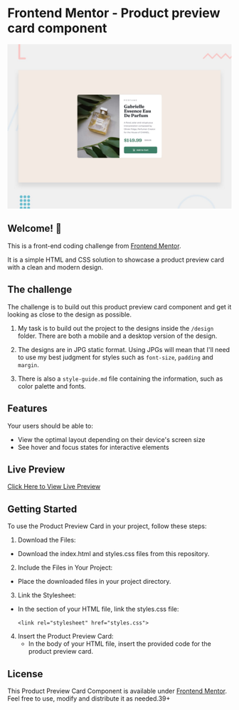 # Frontend Mentor - Product preview card component

![Design preview for the Product preview card component coding challenge](./design/desktop-preview.jpg)

## Welcome! 👋
This is a front-end coding challenge from [Frontend Mentor](https://www.frontendmentor.io).

It is a simple HTML and CSS solution to showcase a product preview card with a clean and modern design. 


## The challenge
The challenge is to build out this product preview card component and get it looking as close to the design as possible.

1. My task is to build out the project to the designs inside the `/design` folder. There are both a mobile and a desktop version of the design. 

2. The designs are in JPG static format. Using JPGs will mean that I'll need to use my best judgment for styles such as `font-size`, `padding` and `margin`. 

3. There is also a `style-guide.md` file containing the information, such as color palette and fonts.


## Features
Your users should be able to:

- View the optimal layout depending on their device's screen size
- See hover and focus states for interactive elements

## Live Preview
[Click Here to View Live Preview](https://naomit9.github.io/product-preview-card/)

## Getting Started

To use the Product Preview Card in your project, follow these steps:

1. Download the Files:
  * Download the index.html and styles.css files from this repository.
2. Include the Files in Your Project:
  * Place the downloaded files in your project directory.
3. Link the Stylesheet:
  * In the <head> section of your HTML file, link the styles.css file:
    ```
    <link rel="stylesheet" href="styles.css">
    ```
4. Insert the Product Preview Card:
   * In the body of your HTML file, insert the provided code for the product preview card.


## License
This Product Preview Card Component is available under [Frontend Mentor](https://www.frontendmentor.io). Feel free to use, modify and distribute it as needed.39+
